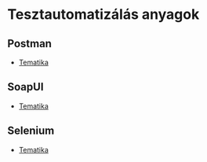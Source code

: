 # Tesztautomatizálás anyagok

## Postman

*  [Tematika](postman-tematika.md)

## SoapUI

*  [Tematika](soapui-tematika.md)

## Selenium

* [Tematika](selenium-tematika.md)